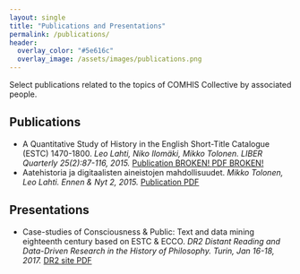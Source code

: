 ```yaml
---
layout: single
title: "Publications and Presentations"
permalink: /publications/
header:
  overlay_color: "#5e616c"
  overlay_image: /assets/images/publications.png
---
```


Select publications related to the topics of COMHIS Collective by associated people.

## Publications

- A Quantitative Study of History in the English Short-Title Catalogue (ESTC) 1470-1800. *Leo Lahti, Niko Ilomäki, Mikko Tolonen. LIBER Quarterly 25(2):87-116, 2015.* [Publication BROKEN! <i class="fa fa-link"></i>](http://liber.library.uu.nl/index.php/lq/article/view/10112) [PDF BROKEN! <i class="fa fa-file-pdf-o"></i>](/assets/files/missing_file.pdf)
- Aatehistoria ja digitaalisten aineistojen mahdollisuudet. *Mikko Tolonen, Leo Lahti. Ennen & Nyt 2, 2015.* [Publication <i class="fa fa-link"></i>](http://www.ennenjanyt.net/2015/08/aatehistoria-ja-digitaalisten-aineistojen-mahdollisuudet/) [PDF <i class="fa fa-file-pdf-o"></i>](/assets/files/aatehistoria-ja-digitaalisten-aineistojen-mahdollisuudet.pdf)

## Presentations

- Case-studies of Consciousness & Public: Text and data mining eighteenth century based on ESTC & ECCO. *DR2 Distant Reading and Data-Driven Research in the History of Philosophy. Turin, Jan 16-18, 2017.* [DR2 site <i class="fa fa-link"></i>](http://www.filosofia.unito.it/dr2/) [PDF <i class="fa fa-file-pdf-o"></i>](/assets/files/presentation_dr2turin2017.pdf)